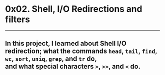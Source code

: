 # 0x02. Shell, I/O Redirections and filters
---
In this project, I learned about Shell I/O redirection; what the commands `head`, `tail`, `find`, `wc`, `sort`, `uniq`, `grep`, and `tr` do,   
and what special characters `>`, `>>`, and `<` do.
---

